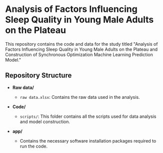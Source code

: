 # Analysis of Factors Influencing Sleep Quality in Young Male Adults on the Plateau

This repository contains the code and data for the study titled "Analysis of Factors Influencing Sleep Quality in Young Male Adults on the Plateau and Construction of Synchronous Optimization Machine Learning Prediction Model."

## Repository Structure

- **Raw data/**
  - `raw data.xlsx`: Contains the raw data used in the analysis.

- **Code/**
  - `scripts/`: This folder contains all the scripts used for data analysis and model construction.

- **app/**
  - Contains the necessary software installation packages required to run the code.
